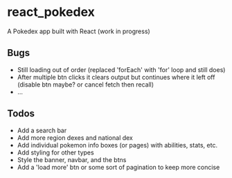 # react_pokedex
A Pokedex app built with React (work in progress)
## Bugs
- Still loading out of order (replaced 'forEach' with 'for' loop and still does)
- After multiple btn clicks it clears output but continues where it left off (disable btn maybe? or cancel fetch then recall)
- ...

## Todos
- Add a search bar
- Add more region dexes and national dex
- Add individual pokemon info boxes (or pages) with abilities, stats, etc.
- Add styling for other types
- Style the banner, navbar, and the btns
- Add a 'load more' btn or some sort of pagination to keep more concise
